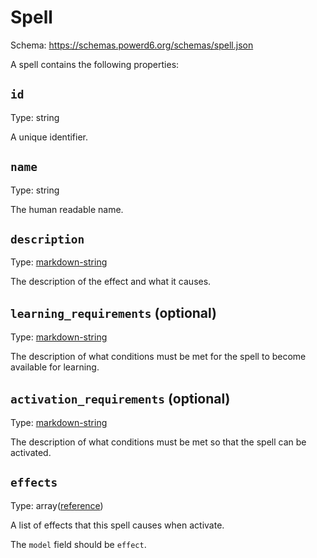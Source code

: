 # Spell

Schema: https://schemas.powerd6.org/schemas/spell.json

A spell contains the following properties:

## `id`

Type: string

A unique identifier.

## `name`

Type: string

The human readable name.

## `description`

Type: [markdown-string](markdown-string.md)

The description of the effect and what it causes.

## `learning_requirements` (optional)

Type: [markdown-string](markdown-string.md)

The description of what conditions must be met for the spell to become available for learning.

## `activation_requirements` (optional)

Type: [markdown-string](markdown-string.md)

The description of what conditions must be met so that the spell can be activated.

## `effects`

Type: array([reference](reference.md))

A list of effects that this spell causes when activate.

The `model` field should be `effect`.